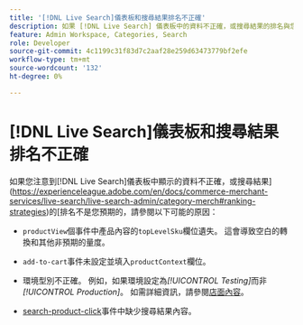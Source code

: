 ```yaml
---
title: '[!DNL Live Search]儀表板和搜尋結果排名不正確'
description: 如果 [!DNL Live Search] 儀表板中的資料不正確，或搜尋結果的排名與您的預期不符，本文會提供疑難排解資訊。
feature: Admin Workspace, Categories, Search
role: Developer
source-git-commit: 4c1199c31f83d7c2aaf28e259d63473779bf2efe
workflow-type: tm+mt
source-wordcount: '132'
ht-degree: 0%

---
```


# [!DNL Live Search]儀表板和搜尋結果排名不正確

如果您注意到[!DNL Live Search]儀表板中顯示的資料不正確，或搜尋結果](https://experienceleague.adobe.com/en/docs/commerce-merchant-services/live-search/live-search-admin/category-merch#ranking-strategies)的[排名不是您預期的，請參閱以下可能的原因：

* `productView`個事件中產品內容的`topLevelSku`欄位遺失。 這會導致空白的轉換和其他非預期的量度。

* `add-to-cart`事件未設定並填入`productContext`欄位。

* 環境型別不正確。 例如，如果環境設定為&#x200B;*[!UICONTROL Testing]*&#x200B;而非&#x200B;*[!UICONTROL Production]*。 如需詳細資訊，請參閱[店面內容](https://github.com/adobe/commerce-events/blob/main/examples/events/example-contexts/mock-storefront-context.md)。

* [search-product-click](https://github.com/adobe/commerce-events/blob/main/examples/events/search-product-click.md)事件中缺少搜尋結果內容。
